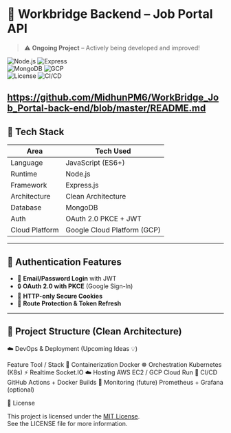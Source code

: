 # 🚀 Workbridge Backend – Job Portal API  
> ⚠️ **Ongoing Project** – Actively being developed and improved!

![Node.js](https://img.shields.io/badge/Node.js-18.x-green?logo=node.js) ![Express](https://img.shields.io/badge/Express.js-Framework-black?logo=express)  
![MongoDB](https://img.shields.io/badge/MongoDB-Database-green?logo=mongodb) ![GCP](https://img.shields.io/badge/GCP-Cloud-orange?logo=googlecloud)  
![License](https://img.shields.io/badge/License-MIT-blue?logo=open-source) ![CI/CD](https://img.shields.io/badge/GitHub%20Actions-Automation-blue?logo=githubactions)

https://github.com/MidhunPM6/WorkBridge_Job_Portal-back-end/blob/master/README.md
---

## 🧰 Tech Stack

| Area            | Tech Used                             |
|-----------------|----------------------------------------|
| Language        | JavaScript (ES6+)                      |
| Runtime         | Node.js                                |
| Framework       | Express.js                             |
| Architecture    | Clean Architecture                     |
| Database        | MongoDB                                |
| Auth            | OAuth 2.0 PKCE + JWT                   |
| Cloud Platform  | Google Cloud Platform (GCP)            |

---

## 🔐 Authentication Features

- 🔑 **Email/Password Login** with JWT  
- 🔒 **OAuth 2.0 with PKCE** (Google Sign-In)  
- 🍪 **HTTP-only Secure Cookies**  
- 🚫 **Route Protection & Token Refresh**

---

## 📁 Project Structure (Clean Architecture)

☁️ DevOps & Deployment (Upcoming Ideas 💡)

Feature	Tool / Stack
🐳 Containerization	Docker
☸️ Orchestration	Kubernetes (K8s)
⚡ Realtime	Socket.IO
☁️ Hosting	AWS EC2 / GCP Cloud Run
🔄 CI/CD	GitHub Actions + Docker Builds
🧠 Monitoring (future)	Prometheus + Grafana (optional)

📄 License

This project is licensed under the [MIT License](./LICENSE).  
See the LICENSE file for more information.
